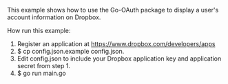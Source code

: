 This example shows how to use the Go-OAuth package to display a user's account information on Dropbox.

How run this example:

1. Register an application at https://www.dropbox.com/developers/apps
2. $ cp config.json.example config.json.
3. Edit config.json to include your Dropbox application key and application secret from step 1.
4. $ go run main.go
